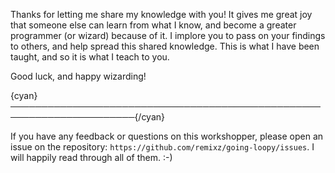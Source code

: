 Thanks for letting me share my knowledge with you! It gives me great joy that someone else can learn from what I know, and become a greater programmer (or wizard) because of it. I implore you to pass on your findings to others, and help spread this shared knowledge. This is what I have been taught, and so it is what I teach to you.

Good luck, and happy wizarding!

{cyan}──────────────────────────────────────────────────────────────────────{/cyan}

If you have any feedback or questions on this workshopper, please open an issue on the repository: `https://github.com/remixz/going-loopy/issues`. I will happily read through all of them. :-)